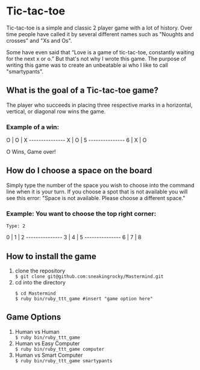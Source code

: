 Tic-tac-toe
==============

Tic-tac-toe is a simple and classic 2 player game with a lot of history. Over time people have called it by several different names such as "Noughts and crosses" and "Xs and Os". 

Some have even said that “Love is a game of tic-tac-toe, constantly waiting for the next x or o.” But that's not why I wrote this game. The purpose of writing this game was to create an unbeatable ai who I like to call "smartypants".

<h2>What is the goal of a Tic-tac-toe game?</h2>

<p>The player who succeeds in placing three respective marks in a horizontal, vertical, or diagonal row wins the game.</p>


<h3>Example of a win:</h3>

<p>
  O  | O  | X
---------------
  X  | O  | 5
---------------
  6  | X  | O

O Wins, Game over!
</p>


<h2>How do I choose a space on the board</h2>

<p>Simply type the number of the space you wish to choose into the command line when it is your turn. If you choose a spot that is not available you will see this error: "Space is not available. Please choose a different space."</p>


<h3>Example: You want to choose the top right corner: </h3>

<code>Type: 2</code>

<p>
  0  | 1  | 2 
---------------
  3  | 4  | 5
---------------
  6  | 7  | 8

</p>


<h2>How to install the game</h2>

<ol class="directions">
<li>clone the repository</li>
<code>$ git clone git@github.com:sneakingrocky/Mastermind.git</code>

<li>cd into the directory</li>
<code>
$ cd Mastermind
$ ruby bin/ruby_ttt_game #insert "game option here"</code>
</li>
</ol>

<h2>Game Options</h2>

<ol class="Game Options">
<li>Human vs Human</li>
<code>$ ruby bin/ruby_ttt_game</code>

<li>Human vs Easy Computer</li>
<code>$ ruby bin/ruby_ttt_game computer</code>

<li>Human vs Smart Computer</li>
<code>$ ruby bin/ruby_ttt_game smartypants</code>

</ol>




